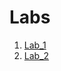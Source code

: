 # Labs
1. [Lab_1](https://github.com/NotNull0/devops_course-labs/tree/master/lab1)
1. [Lab_2](https://github.com/NotNull0/devops_course-labs/tree/master/lab2)

